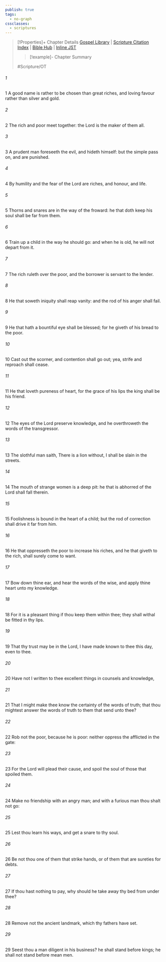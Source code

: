 ```yaml
---
publish: true
tags:
  - no-graph
cssclasses:
  - scriptures
---
```

>[!Properties]+ Chapter Details
>[Gospel Library](https://churchofjesuschrist.org/study/scriptures/ot/prov/22?lang=eng)    |    [Scripture Citation Index](https://scriptures.byu.edu/#07816::c07816)    |    [Bible Hub](https://biblehub.com/proverbs/22.htm)    |    [Inline JST](https://scripturetoolbox.com/html/ic/Proverbs/22.html)
>>[!example]- Chapter Summary
>> 
> 
>
>#Scripture/OT
###### 1
1 A good name is rather to be chosen than great riches, and loving favour rather than silver and gold.
###### 2
2 The rich and poor meet together: the Lord is the maker of them all.
###### 3
3 A prudent man foreseeth the evil, and hideth himself: but the simple pass on, and are punished.
###### 4
4 By humility and the fear of the Lord are riches, and honour, and life.
###### 5
5 Thorns and snares are in the way of the froward: he that doth keep his soul shall be far from them.
###### 6
6 Train up a child in the way he should go: and when he is old, he will not depart from it.
###### 7
7 The rich ruleth over the poor, and the borrower is servant to the lender.
###### 8
8 He that soweth iniquity shall reap vanity: and the rod of his anger shall fail.
###### 9
9 He that hath a bountiful eye shall be blessed; for he giveth of his bread to the poor.
###### 10
10 Cast out the scorner, and contention shall go out; yea, strife and reproach shall cease.
###### 11
11 He that loveth pureness of heart, for the grace of his lips the king shall be his friend.
###### 12
12 The eyes of the Lord preserve knowledge, and he overthroweth the words of the transgressor.
###### 13
13 The slothful man saith, There is a lion without, I shall be slain in the streets.
###### 14
14 The mouth of strange women is a deep pit: he that is abhorred of the Lord shall fall therein.
###### 15
15 Foolishness is bound in the heart of a child; but the rod of correction shall drive it far from him.
###### 16
16 He that oppresseth the poor to increase his riches, and he that giveth to the rich, shall surely come to want.
###### 17
17 Bow down thine ear, and hear the words of the wise, and apply thine heart unto my knowledge.
###### 18
18 For it is a pleasant thing if thou keep them within thee; they shall withal be fitted in thy lips.
###### 19
19 That thy trust may be in the Lord, I have made known to thee this day, even to thee.
###### 20
20 Have not I written to thee excellent things in counsels and knowledge,
###### 21
21 That I might make thee know the certainty of the words of truth; that thou mightest answer the words of truth to them that send unto thee?
###### 22
22 Rob not the poor, because he is poor: neither oppress the afflicted in the gate:
###### 23
23 For the Lord will plead their cause, and spoil the soul of those that spoiled them.
###### 24
24 Make no friendship with an angry man; and with a furious man thou shalt not go:
###### 25
25 Lest thou learn his ways, and get a snare to thy soul.
###### 26
26 Be not thou one of them that strike hands, or of them that are sureties for debts.
###### 27
27 If thou hast nothing to pay, why should he take away thy bed from under thee?
###### 28
28 Remove not the ancient landmark, which thy fathers have set.
###### 29
29 Seest thou a man diligent in his business? he shall stand before kings; he shall not stand before mean men.
